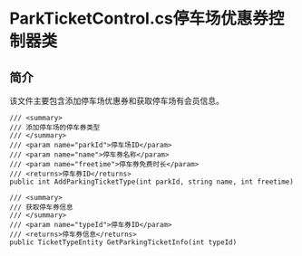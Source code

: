 # ParkTicketControl.cs停车场优惠券控制器类

## 简介

该文件主要包含添加停车场优惠券和获取停车场有会员信息。

````CSharp
/// <summary>
/// 添加停车场的停车券类型
/// </summary>
/// <param name="parkId">停车场ID</param>
/// <param name="name">停车券名称</param>
/// <param name="freetime">停车券免费时长</param>
/// <returns>停车券ID</returns>
public int AddParkingTicketType(int parkId, string name, int freetime)

/// <summary>
/// 获取停车券信息
/// </summary>
/// <param name="typeId">停车券ID</param>
/// <returns>停车券信息</returns>
public TicketTypeEntity GetParkingTicketInfo(int typeId)
````